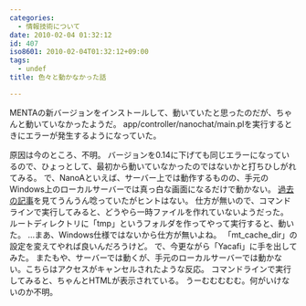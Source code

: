 ```yaml
---
categories:
  - 情報技術について
date: 2010-02-04 01:32:12
id: 407
iso8601: 2010-02-04T01:32:12+09:00
tags:
  - undef
title: 色々と動かなかった話

---
```


MENTAの新バージョンをインストールして、動いていたと思ったのだが、ちゃんと動いていなかったようだ。
app/controller/nanochat/main.plを実行するときにエラーが発生するようになっていた。


原因は今のところ、不明。
バージョンを0.14に下げても同じエラーになっているので、ひょっとして、最初から動いていなかったのではないかと打ちひしがれてみる。
で、NanoAといえば、サーバー上では動作するものの、手元のWindows上のローカルサーバーでは真っ白な画面になるだけで動かない。
<a title="CodeRepos版NanoAをWindowsで動かす方法" href="http://www.nqou.net/2009/03/20/034244">過去の記事</a>を見てうんうん唸っていたがヒントはない。
仕方が無いので、コマンドラインで実行してみると、どうやら一時ファイルを作れていないようだった。
ルートディレクトリに「tmp」というフォルダを作ってやって実行すると、動いた。
…まあ、Windows仕様ではないから仕方が無いよね。
「mt_cache_dir」の設定を変えてやれば良いんだろうけど。
で、今更ながら「Yacafi」に手を出してみた。
またもや、サーバーでは動くが、手元のローカルサーバーでは動かない。こちらはアクセスがキャンセルされたような反応。
コマンドラインで実行してみると、ちゃんとHTMLが表示されている。
うーむむむむむ。何がいけないのか不明。    	